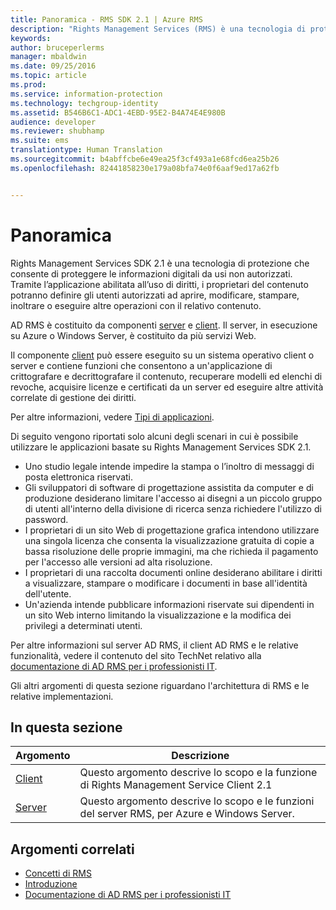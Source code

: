 ```yaml
---
title: Panoramica - RMS SDK 2.1 | Azure RMS
description: "Rights Management Services (RMS) è una tecnologia di protezione che consente di proteggere le informazioni digitali da usi non autorizzati."
keywords: 
author: bruceperlerms
manager: mbaldwin
ms.date: 09/25/2016
ms.topic: article
ms.prod: 
ms.service: information-protection
ms.technology: techgroup-identity
ms.assetid: B546B6C1-ADC1-4EBD-95E2-B4A74E4E980B
audience: developer
ms.reviewer: shubhamp
ms.suite: ems
translationtype: Human Translation
ms.sourcegitcommit: b4abffcbe6e49ea25f3cf493a1e68fcd6ea25b26
ms.openlocfilehash: 82441858230e179a08bfa74e0f6aaf9ed17a62fb


---
```


# Panoramica

Rights Management Services SDK 2.1 è una tecnologia di protezione che consente di proteggere le informazioni digitali da usi non autorizzati. Tramite l’applicazione abilitata all’uso di diritti, i proprietari del contenuto potranno definire gli utenti autorizzati ad aprire, modificare, stampare, inoltrare o eseguire altre operazioni con il relativo contenuto.

AD RMS è costituito da componenti [server](ad-rms-server.md) e [client](ad-rms-client.md). Il server, in esecuzione su Azure o Windows Server, è costituito da più servizi Web.

Il componente [client](ad-rms-client.md) può essere eseguito su un sistema operativo client o server e contiene funzioni che consentono a un'applicazione di crittografare e decrittografare il contenuto, recuperare modelli ed elenchi di revoche, acquisire licenze e certificati da un server ed eseguire altre attività correlate di gestione dei diritti.

Per altre informazioni, vedere [Tipi di applicazioni](application-types.md).

Di seguito vengono riportati solo alcuni degli scenari in cui è possibile utilizzare le applicazioni basate su Rights Management Services SDK 2.1.

-   Uno studio legale intende impedire la stampa o l’inoltro di messaggi di posta elettronica riservati.
-   Gli sviluppatori di software di progettazione assistita da computer e di produzione desiderano limitare l'accesso ai disegni a un piccolo gruppo di utenti all'interno della divisione di ricerca senza richiedere l'utilizzo di password.
-   I proprietari di un sito Web di progettazione grafica intendono utilizzare una singola licenza che consenta la visualizzazione gratuita di copie a bassa risoluzione delle proprie immagini, ma che richieda il pagamento per l'accesso alle versioni ad alta risoluzione.
-   I proprietari di una raccolta documenti online desiderano abilitare i diritti a visualizzare, stampare o modificare i documenti in base all'identità dell'utente.
-   Un'azienda intende pubblicare informazioni riservate sui dipendenti in un sito Web interno limitando la visualizzazione e la modifica dei privilegi a determinati utenti.

Per altre informazioni sul server AD RMS, il client AD RMS e le relative funzionalità, vedere il contenuto del sito TechNet relativo alla [documentazione di AD RMS per i professionisti IT](https://TechNet.Microsoft.Com/library/cc771234.aspx).

Gli altri argomenti di questa sezione riguardano l'architettura di RMS e le relative implementazioni.

## In questa sezione

| Argomento | Descrizione |
|-------|-------------|
|[Client](ad-rms-client.md) |Questo argomento descrive lo scopo e la funzione di Rights Management Service Client 2.1 |
|[Server](ad-rms-server.md) | Questo argomento descrive lo scopo e le funzioni del server RMS, per Azure e Windows Server.|


## Argomenti correlati

* [Concetti di RMS](application-types.md)
* [Introduzione](getting-started-with-ad-rms-2-0.md)
* [Documentazione di AD RMS per i professionisti IT](https://TechNet.Microsoft.Com/en-us/library/cc771234.aspx)
 

 



<!--HONumber=Sep16_HO5-->


